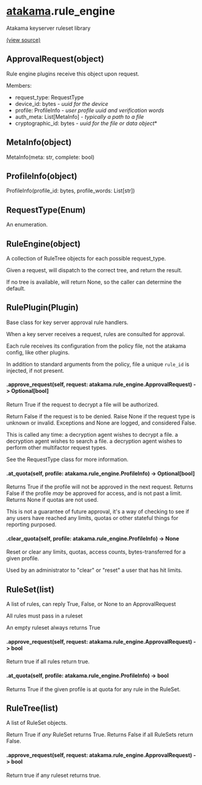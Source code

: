 # [atakama](atakama.md).rule_engine
Atakama keyserver ruleset library


[(view source)](https://github.com/AtakamaLLC/atakama_sdk/blob/master/atakama/rule_engine.py)
## ApprovalRequest(object)

Rule engine plugins receive this object upon request.

Members:
 - request_type: RequestType
 - device_id: bytes - *uuid for the device*
 - profile: ProfileInfo - *user profile uuid and verification words*
 - auth_meta: List[MetaInfo] - *typically a path to a file*
 - cryptographic_id: bytes - *uuid for the file or data object**




## MetaInfo(object)
MetaInfo(meta: str, complete: bool)



## ProfileInfo(object)
ProfileInfo(profile_id: bytes, profile_words: List[str])



## RequestType(Enum)
An enumeration.



## RuleEngine(object)
A collection of RuleTree objects for each possible request_type.

Given a request, will dispatch to the correct tree, and return the result.

If no tree is available, will return None, so the caller can determine the default.




## RulePlugin(Plugin)

Base class for key server approval rule handlers.

When a key server receives a request, rules are consulted for approval.

Each rule receives its configuration from the policy file,
not the atakama config, like other plugins.

In addition to standard arguments from the policy, file a unique
`rule_id` is injected, if not present.



#### .approve\_request(self, request: atakama.rule\_engine.ApprovalRequest) -> Optional[bool]

Return True if the request to decrypt a file will be authorized.

Return False if the request is to be denied.
Raise None if the request type is unknown or invalid.
Exceptions and None are logged, and considered False.

This is called any time:
    a decryption agent wishes to decrypt a file.
    a decryption agent wishes to search a file.
    a decryption agent wishes to perform other multifactor request types.

See the RequestType class for more information.


#### .at\_quota(self, profile: atakama.rule\_engine.ProfileInfo) -> Optional[bool]

Returns True if the profile will not be approved in the next request.
Returns False if the profile *may* be approved for access, and is not past a limit.
Returns None if quotas are not used.

This is not a guarantee of future approval, it's a way of checking to see if any users have
reached any limits, quotas or other stateful things for reporting purposed.


#### .clear\_quota(self, profile: atakama.rule\_engine.ProfileInfo) -> None

Reset or clear any limits, quotas, access counts, bytes-transferred for a given profile.

Used by an administrator to "clear" or "reset" a user that has hit limits.



## RuleSet(list)
A list of rules, can reply True, False, or None to an ApprovalRequest

All rules must pass in a ruleset

An empty ruleset always returns True



#### .approve\_request(self, request: atakama.rule\_engine.ApprovalRequest) -> bool
Return true if all rules return true.

#### .at\_quota(self, profile: atakama.rule\_engine.ProfileInfo) -> bool
Returns True if the given profile is at quota for any rule in the RuleSet.


## RuleTree(list)
A list of RuleSet objects.

Return True if *any* RuleSet returns True.
Returns False if all RuleSets return False.



#### .approve\_request(self, request: atakama.rule\_engine.ApprovalRequest) -> bool
Return true if any ruleset returns true.


